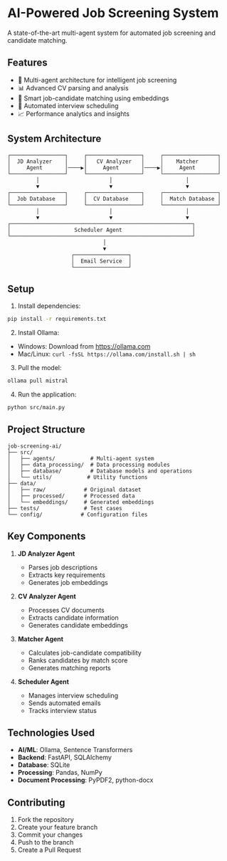 # AI-Powered Job Screening System

A state-of-the-art multi-agent system for automated job screening and candidate matching.

## Features

- 🤖 Multi-agent architecture for intelligent job screening
- 📊 Advanced CV parsing and analysis
- 🎯 Smart job-candidate matching using embeddings
- 📧 Automated interview scheduling
- 📈 Performance analytics and insights

## System Architecture

```
┌─────────────────┐     ┌─────────────────┐     ┌─────────────────┐
│  JD Analyzer    │     │   CV Analyzer   │     │    Matcher      │
│     Agent       │────▶│     Agent       │────▶│     Agent       │
└─────────────────┘     └─────────────────┘     └─────────────────┘
         │                      │                       │
         ▼                      ▼                       ▼
┌─────────────────┐     ┌─────────────────┐     ┌─────────────────┐
│  Job Database   │     │  CV Database    │     │  Match Database │
└─────────────────┘     └─────────────────┘     └─────────────────┘
         │                      │                       │
         ▼                      ▼                       ▼
┌─────────────────────────────────────────────────────────┐
│                    Scheduler Agent                      │
└─────────────────────────────────────────────────────────┘
                              │
                              ▼
                    ┌─────────────────┐
                    │  Email Service  │
                    └─────────────────┘
```

## Setup

1. Install dependencies:
```bash
pip install -r requirements.txt
```

2. Install Ollama:
- Windows: Download from https://ollama.com
- Mac/Linux: `curl -fsSL https://ollama.com/install.sh | sh`

3. Pull the model:
```bash
ollama pull mistral
```

4. Run the application:
```bash
python src/main.py
```

## Project Structure

```
job-screening-ai/
├── src/
│   ├── agents/           # Multi-agent system
│   ├── data_processing/  # Data processing modules
│   ├── database/         # Database models and operations
│   └── utils/           # Utility functions
├── data/
│   ├── raw/            # Original dataset
│   ├── processed/      # Processed data
│   └── embeddings/     # Generated embeddings
├── tests/              # Test cases
└── config/            # Configuration files
```

## Key Components

1. **JD Analyzer Agent**
   - Parses job descriptions
   - Extracts key requirements
   - Generates job embeddings

2. **CV Analyzer Agent**
   - Processes CV documents
   - Extracts candidate information
   - Generates candidate embeddings

3. **Matcher Agent**
   - Calculates job-candidate compatibility
   - Ranks candidates by match score
   - Generates matching reports

4. **Scheduler Agent**
   - Manages interview scheduling
   - Sends automated emails
   - Tracks interview status

## Technologies Used

- **AI/ML**: Ollama, Sentence Transformers
- **Backend**: FastAPI, SQLAlchemy
- **Database**: SQLite
- **Processing**: Pandas, NumPy
- **Document Processing**: PyPDF2, python-docx

## Contributing

1. Fork the repository
2. Create your feature branch
3. Commit your changes
4. Push to the branch
5. Create a Pull Request 